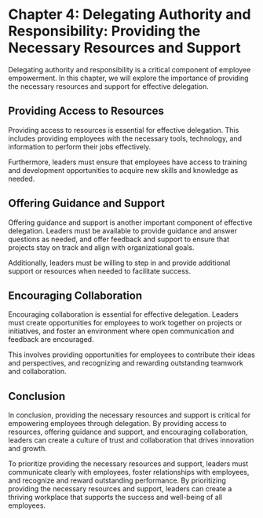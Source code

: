 Chapter 4: Delegating Authority and Responsibility: Providing the Necessary Resources and Support
=================================================================================================

Delegating authority and responsibility is a critical component of employee empowerment. In this chapter, we will explore the importance of providing the necessary resources and support for effective delegation.

Providing Access to Resources
-----------------------------

Providing access to resources is essential for effective delegation. This includes providing employees with the necessary tools, technology, and information to perform their jobs effectively.

Furthermore, leaders must ensure that employees have access to training and development opportunities to acquire new skills and knowledge as needed.

Offering Guidance and Support
-----------------------------

Offering guidance and support is another important component of effective delegation. Leaders must be available to provide guidance and answer questions as needed, and offer feedback and support to ensure that projects stay on track and align with organizational goals.

Additionally, leaders must be willing to step in and provide additional support or resources when needed to facilitate success.

Encouraging Collaboration
-------------------------

Encouraging collaboration is essential for effective delegation. Leaders must create opportunities for employees to work together on projects or initiatives, and foster an environment where open communication and feedback are encouraged.

This involves providing opportunities for employees to contribute their ideas and perspectives, and recognizing and rewarding outstanding teamwork and collaboration.

Conclusion
----------

In conclusion, providing the necessary resources and support is critical for empowering employees through delegation. By providing access to resources, offering guidance and support, and encouraging collaboration, leaders can create a culture of trust and collaboration that drives innovation and growth.

To prioritize providing the necessary resources and support, leaders must communicate clearly with employees, foster relationships with employees, and recognize and reward outstanding performance. By prioritizing providing the necessary resources and support, leaders can create a thriving workplace that supports the success and well-being of all employees.
